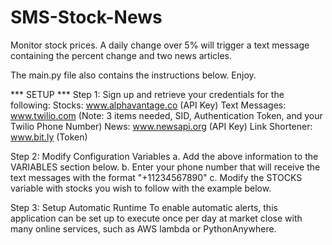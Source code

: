 # SMS-Stock-News
Monitor stock prices. A daily change over 5% will trigger a text message containing the percent change and two news articles.

The main.py file also contains the instructions below. Enjoy.

*** SETUP ***
Step 1: Sign up and retrieve your credentials for the following:
    Stocks: www.alphavantage.co (API Key)
    Text Messages: www.twilio.com (Note: 3 items needed, SID, Authentication Token, and your Twilio Phone Number)
    News: www.newsapi.org (API Key)
    Link Shortener: www.bit.ly (Token)

Step 2: Modify Configuration Variables
    a. Add the above information to the VARIABLES section below.
    b. Enter your phone number that will receive the text messages with the format "+11234567890"
    c. Modify the STOCKS variable with stocks you wish to follow with the example below.

Step 3: Setup Automatic Runtime
  To enable automatic alerts, this application can be set up to execute once per day at market close with many online
  services, such as AWS lambda or PythonAnywhere.
